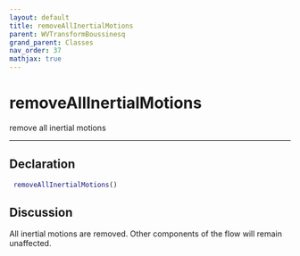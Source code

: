 ```yaml
---
layout: default
title: removeAllInertialMotions
parent: WVTransformBoussinesq
grand_parent: Classes
nav_order: 37
mathjax: true
---
```


#  removeAllInertialMotions

remove all inertial motions


---

## Declaration
```matlab
 removeAllInertialMotions()
```
## Discussion

  All inertial motions are removed. Other components of the flow will remain unaffected.
 
    

